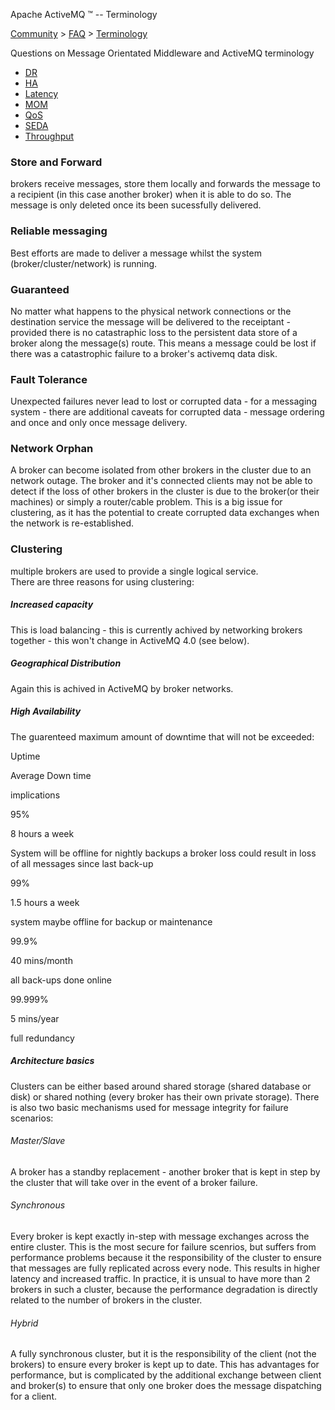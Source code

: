Apache ActiveMQ ™ -- Terminology 

[Community](community.md) > [FAQ](CommunityCommunity/Community/faq.md) > [Terminology](Community/FAQCommunity/FAQ/Community/FAQ/terminology.md)


Questions on Message Orientated Middleware and ActiveMQ terminology

*   [DR](Community/FAQ/TerminologyCommunity/FAQ/Terminology/Community/FAQ/Terminology/dr.md)
*   [HA](Community/FAQ/TerminologyCommunity/FAQ/Terminology/Community/FAQ/Terminology/ha.md)
*   [Latency](Community/FAQ/TerminologyCommunity/FAQ/Terminology/Community/FAQ/Terminology/latency.md)
*   [MOM](Community/FAQ/Terminology/mom.md)
*   [QoS](Community/FAQ/Terminology/qos.md)
*   [SEDA](Community/FAQ/Terminology/seda.md)
*   [Throughput](Community/FAQ/Terminology/throughput.md)

### Store and Forward

brokers receive messages, store them locally and forwards the message to a recipient (in this case another broker) when it is able to do so. The message is only deleted once its been sucessfully delivered.

### Reliable messaging

Best efforts are made to deliver a message whilst the system (broker/cluster/network) is running.

### Guaranteed

No matter what happens to the physical network connections or the destination service the message will be delivered to the receiptant - provided there is no catastraphic loss to the persistent data store of a broker along the message(s) route. This means a message could be lost if there was a catastrophic failure to a broker's activemq data disk.

### Fault Tolerance

Unexpected failures never lead to lost or corrupted data - for a messaging system - there are additional caveats for corrupted data - message ordering and once and only once message delivery.

### Network Orphan

A broker can become isolated from other brokers in the cluster due to an network outage. The broker and it's connected clients may not be able to detect if the loss of other brokers in the cluster is due to the broker(or their machines) or simply a router/cable problem. This is a big issue for clustering, as it has the potential to create corrupted data exchanges when the network is re-established.

### Clustering

multiple brokers are used to provide a single logical service.  
There are three reasons for using clustering:

##### Increased capacity

This is load balancing - this is currently achived by networking brokers together - this won't change in ActiveMQ 4.0 (see below).

##### Geographical Distribution

Again this is achived in ActiveMQ by broker networks.

##### High Availability

The guarenteed maximum amount of downtime that will not be exceeded:

Uptime

Average Down time

implications

95%

8 hours a week

System will be offline for nightly backups a broker loss could result in loss of all messages since last back-up

99%

1.5 hours a week

system maybe offline for backup or maintenance

99.9%

40 mins/month

all back-ups done online

99.999%

5 mins/year

full redundancy

##### Architecture basics

Clusters can be either based around shared storage (shared database or disk) or shared nothing (every broker has their own private storage). There is also two basic mechanisms used for message integrity for failure scenarios:

###### Master/Slave

A broker has a standby replacement - another broker that is kept in step by the cluster that will take over in the event of a broker failure.

###### Synchronous

Every broker is kept exactly in-step with message exchanges across the entire cluster. This is the most secure for failure scenrios, but suffers from performance problems because it the responsibility of the cluster to ensure that messages are fully replicated across every node. This results in higher latency and increased traffic. In practice, it is unsual to have more than 2 brokers in such a cluster, because the performance degradation is directly related to the number of brokers in the cluster.

###### Hybrid

A fully synchronous cluster, but it is the responsibility of the client (not the brokers) to ensure every broker is kept up to date. This has advantages for performance, but is complicated by the additional exchange between client and broker(s) to ensure that only one broker does the message dispatching for a client.

